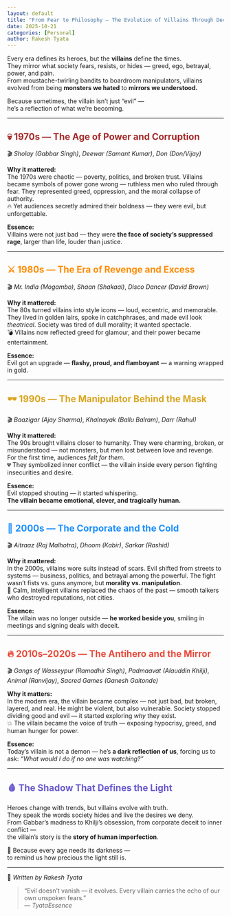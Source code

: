 ```yaml
---
layout: default
title: "From Fear to Philosophy — The Evolution of Villains Through Decades"
date: 2025-10-21
categories: [Personal]
author: Rakesh Tyata
---
```


Every era defines its heroes, but the **villains** define the times.  
They mirror what society fears, resists, or hides — greed, ego, betrayal, power, and pain.  
From moustache-twirling bandits to boardroom manipulators, villains evolved from being **monsters we hated** to **mirrors we understood.**

Because sometimes, the villain isn’t just “evil” —  
he’s a reflection of what we’re becoming.

---

## <span style="color:#A52A2A;">💀 1970s — The Age of Power and Corruption</span>

🎬 _Sholay (Gabbar Singh)_, _Deewar (Samant Kumar)_, _Don (Don/Vijay)_

**Why it mattered:**  
The 1970s were chaotic — poverty, politics, and broken trust. Villains became symbols of power gone wrong — ruthless men who ruled through fear. They represented greed, oppression, and the moral collapse of authority.  
🔥 Yet audiences secretly admired their boldness — they were evil, but unforgettable.

**Essence:**  
Villains were not just bad — they were **the face of society’s suppressed rage**, larger than life, louder than justice.

---

## <span style="color:#FF8C00;">⚔️ 1980s — The Era of Revenge and Excess</span>

🎬 _Mr. India (Mogambo)_, _Shaan (Shakaal)_, _Disco Dancer (David Brown)_

**Why it mattered:**  
The 80s turned villains into style icons — loud, eccentric, and memorable. They lived in golden lairs, spoke in catchphrases, and made evil look _theatrical_. Society was tired of dull morality; it wanted spectacle.  
💣 Villains now reflected greed for glamour, and their power became entertainment.

**Essence:**  
Evil got an upgrade — **flashy, proud, and flamboyant** — a warning wrapped in gold.

---

## <span style="color:#DAA520;">🕶️ 1990s — The Manipulator Behind the Mask</span>

🎬 _Baazigar (Ajay Sharma)_, _Khalnayak (Ballu Balram)_, _Darr (Rahul)_

**Why it mattered:**  
The 90s brought villains closer to humanity. They were charming, broken, or misunderstood — not monsters, but men lost between love and revenge. For the first time, audiences _felt for them_.  
💔 They symbolized inner conflict — the villain inside every person fighting insecurities and desire.

**Essence:**  
Evil stopped shouting — it started whispering.  
**The villain became emotional, clever, and tragically human.**

---

## <span style="color:#1E90FF;">💼 2000s — The Corporate and the Cold</span>

🎬 _Aitraaz (Raj Malhotra)_, _Dhoom (Kabir)_, _Sarkar (Rashid)_

**Why it mattered:**  
In the 2000s, villains wore suits instead of scars. Evil shifted from streets to systems — business, politics, and betrayal among the powerful. The fight wasn’t fists vs. guns anymore, but **morality vs. manipulation**.  
🧊 Calm, intelligent villains replaced the chaos of the past — smooth talkers who destroyed reputations, not cities.

**Essence:**  
The villain was no longer outside — **he worked beside you**, smiling in meetings and signing deals with deceit.

---

## <span style="color:#E74C3C;">🔥 2010s–2020s — The Antihero and the Mirror</span>

🎬 _Gangs of Wasseypur (Ramadhir Singh)_, _Padmaavat (Alauddin Khilji)_, _Animal (Ranvijay)_, _Sacred Games (Ganesh Gaitonde)_

**Why it matters:**  
In the modern era, the villain became complex — not just bad, but broken, layered, and real. He might be violent, but also vulnerable. Society stopped dividing good and evil — it started exploring _why_ they exist.  
💥 The villain became the voice of truth — exposing hypocrisy, greed, and human hunger for power.

**Essence:**  
Today’s villain is not a demon — he’s **a dark reflection of us**, forcing us to ask: _“What would I do if no one was watching?”_

---

## <span style="color:#6A5ACD;">🩸 The Shadow That Defines the Light</span>

Heroes change with trends, but villains evolve with truth.  
They speak the words society hides and live the desires we deny.  
From Gabbar’s madness to Khilji’s obsession, from corporate deceit to inner conflict —  
the villain’s story is the **story of human imperfection**.

💫 Because every age needs its darkness —  
to remind us how precious the light still is.

---

📝 _Written by Rakesh Tyata_

> “Evil doesn’t vanish — it evolves. Every villain carries the echo of our own unspoken fears.”  
> — _TyataEssence_
